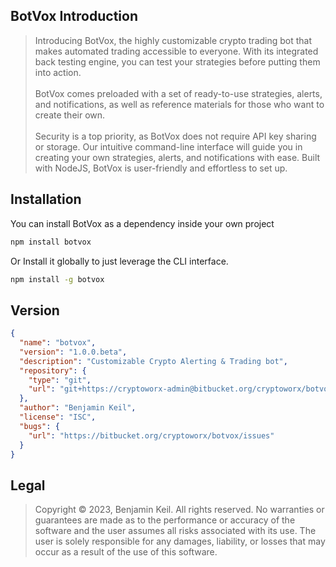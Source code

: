 ## BotVox Introduction

> Introducing BotVox, the highly customizable crypto trading bot that <br />makes automated trading accessible to everyone.
With its integrated back testing engine, you can test your strategies before putting them into action.
<br /><br />BotVox comes preloaded with a set of ready-to-use strategies, alerts, and notifications,
as well as reference materials for those who want to create their own.
<br /><br />Security is a top priority, as BotVox does not require API key sharing or storage.
Our intuitive command-line interface will guide you in creating your own strategies, alerts, and notifications with ease.
Built with NodeJS, BotVox is user-friendly and effortless to set up.

## Installation

You can install BotVox as a dependency inside your own project
```bash
npm install botvox
```

Or Install it globally to just leverage the CLI interface.

```bash
npm install -g botvox
```

## Version

```json
{
  "name": "botvox",
  "version": "1.0.0.beta",
  "description": "Customizable Crypto Alerting & Trading bot",
  "repository": {
    "type": "git",
    "url": "git+https://cryptoworx-admin@bitbucket.org/cryptoworx/botvox.git"
  },
  "author": "Benjamin Keil",
  "license": "ISC",
  "bugs": {
    "url": "https://bitbucket.org/cryptoworx/botvox/issues"
  }
}
```

## Legal 


> Copyright © 2023, Benjamin Keil. All rights reserved. 
  No warranties or guarantees are made as to the performance
  or accuracy of the software and the user assumes all risks associated with its use. 
  The user is solely responsible for any damages, liability, 
  or losses that may occur as a result of the use of this software.



